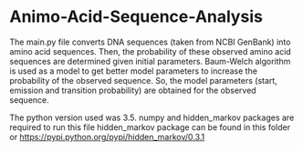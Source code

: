 # Animo-Acid-Sequence-Analysis
The main.py file converts DNA sequences (taken from NCBI GenBank) into amino acid sequences.
Then, the probability of these observed amino acid sequences are determined given initial parameters. Baum-Welch algorithm is used as a model to get better model parameters to increase the probability of the observed sequence. So, the model parameters (start, emission and transition probability) are obtained for the observed sequence. 

The python version used was 3.5. 
numpy and hidden_markov packages are required to run this file
hidden_markov package can be found in this folder or https://pypi.python.org/pypi/hidden_markov/0.3.1
